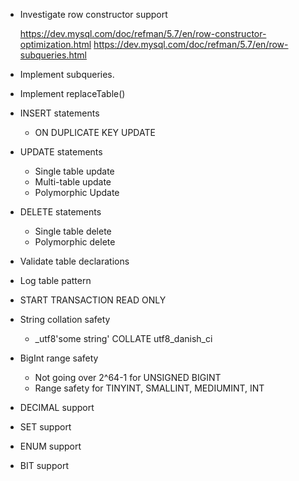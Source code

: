 + Investigate row constructor support

  https://dev.mysql.com/doc/refman/5.7/en/row-constructor-optimization.html
  https://dev.mysql.com/doc/refman/5.7/en/row-subqueries.html

+ Implement subqueries.

+ Implement replaceTable()

+ INSERT statements
  + ON DUPLICATE KEY UPDATE
+ UPDATE statements
  + Single table update
  + Multi-table update
  + Polymorphic Update
+ DELETE statements
  + Single table delete
  + Polymorphic delete

+ Validate table declarations
+ Log table pattern
+ START TRANSACTION READ ONLY

+ String collation safety
  + _utf8'some string' COLLATE utf8_danish_ci

+ BigInt range safety
  + Not going over 2^64-1 for UNSIGNED BIGINT
  + Range safety for TINYINT, SMALLINT, MEDIUMINT, INT

+ DECIMAL support
+ SET support
+ ENUM support
+ BIT support